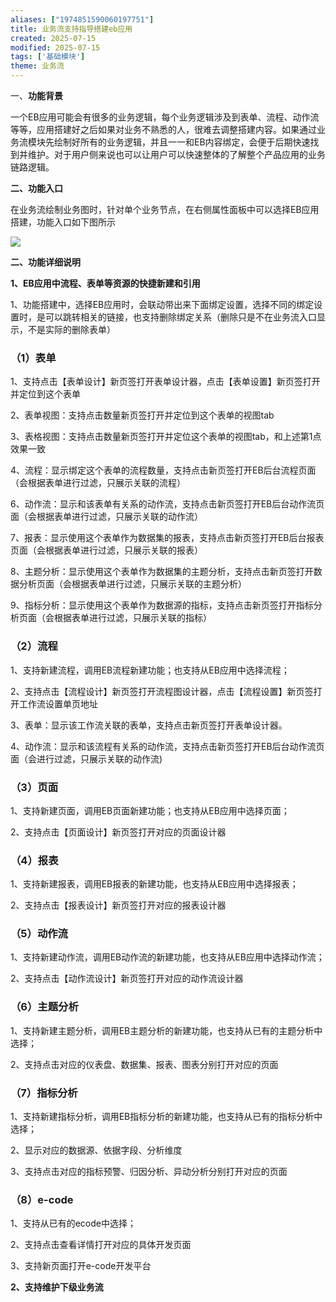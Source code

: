 ```yaml
---
aliases: ["1974851590060197751"]
title: 业务流支持指导搭建eb应用
created: 2025-07-15
modified: 2025-07-15
tags: ['基础模块']
theme: 业务流
---
```


一、**功能背景**

一个EB应用可能会有很多的业务逻辑，每个业务逻辑涉及到表单、流程、动作流等等，应用搭建好之后如果对业务不熟悉的人，很难去调整搭建内容。如果通过业务流模块先绘制好所有的业务逻辑，并且一一和EB内容绑定，会便于后期快速找到并维护。对于用户侧来说也可以让用户可以快速整体的了解整个产品应用的业务链路逻辑。

**二、功能入口**

在业务流绘制业务图时，针对单个业务节点，在右侧属性面板中可以选择EB应用搭建，功能入口如下图所示

![](https://myhelpdoc.oss-cn-heyuan.aliyuncs.com/mdimages/18050c45ae1bf77381176a9946706a5e.jpg)

**二、功能详细说明**

**1、EB应用中流程、表单等资源的快捷新建和引用**

1、功能搭建中，选择EB应用时，会联动带出来下面绑定设置，选择不同的绑定设置时，是可以跳转相关的链接，也支持删除绑定关系（删除只是不在业务流入口显示，不是实际的删除表单）

### （1）表单

1、支持点击【表单设计】新页签打开表单设计器，点击【表单设置】新页签打开并定位到这个表单

2、表单视图：支持点击数量新页签打开并定位到这个表单的视图tab

3、表格视图：支持点击数量新页签打开并定位这个表单的视图tab，和上述第1点效果一致

4、流程：显示绑定这个表单的流程数量，支持点击新页签打开EB后台流程页面（会根据表单进行过滤，只展示关联的流程）

6、动作流：显示和该表单有关系的动作流，支持点击新页签打开EB后台动作流页面（会根据表单进行过滤，只展示关联的动作流）

7、报表：显示使用这个表单作为数据集的报表，支持点击新页签打开EB后台报表页面（会根据表单进行过滤，只展示关联的报表）

8、主题分析：显示使用这个表单作为数据集的主题分析，支持点击新页签打开数据分析页面（会根据表单进行过滤，只展示关联的主题分析）

9、指标分析：显示使用这个表单作为数据源的指标，支持点击新页签打开指标分析页面（会根据表单进行过滤，只展示关联的指标）

### （2）流程

1、支持新建流程，调用EB流程新建功能；也支持从EB应用中选择流程；

2、支持点击【流程设计】新页签打开流程图设计器，点击【流程设置】新页签打开工作流设置单页地址

3、表单：显示该工作流关联的表单，支持点击新页签打开表单设计器。

4、动作流：显示和该流程有关系的动作流，支持点击新页签打开EB后台动作流页面（会进行过滤，只展示关联的动作流)

### （3）页面

1、支持新建页面，调用EB页面新建功能；也支持从EB应用中选择页面；

2、支持点击【页面设计】新页签打开对应的页面设计器

### （4）**报表**

1、支持新建报表，调用EB报表的新建功能，也支持从EB应用中选择报表；

2、支持点击【报表设计】新页签打开对应的报表设计器

### **（5）动作流**

1、支持新建动作流，调用EB动作流的新建功能，也支持从EB应用中选择动作流；

2、支持点击【动作流设计】新页签打开对应的动作流设计器

### **（6）主题分析**

1、支持新建主题分析，调用EB主题分析的新建功能，也支持从已有的主题分析中选择；

2、支持点击对应的仪表盘、数据集、报表、图表分别打开对应的页面

### **（7）指标分析**

1、支持新建指标分析，调用EB指标分析的新建功能，也支持从已有的指标分析中选择；

2、显示对应的数据源、依据字段、分析维度

3、支持点击对应的指标预警、归因分析、异动分析分别打开对应的页面

### **（8）e-code**

1、支持从已有的ecode中选择；

2、支持点击查看详情打开对应的具体开发页面

3、支持新页面打开e-code开发平台

**2、支持维护下级业务流**

